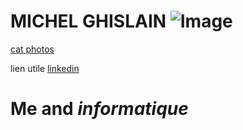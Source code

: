 # MICHEL GHISLAIN ![Image](https://octocat-generator-assets.githubusercontent.com/my-octocat-1544445812746.png)
<a href="http://octocat-generator-assets.githubusercontent.com">cat photos</a>



lien utile [linkedin](https://www.linkedin.com/in/ghislain-michel-31b024153/)
# Me and _informatique_
